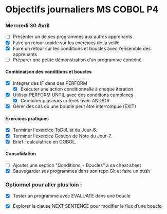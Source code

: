 # Objectifs journaliers MS COBOL P4

### Mercredi 30 Avril


- [ ] Présenter un de ses programmes aux autres apprenants
- [x] Faire un retour rapide sur les exercices de la veille
- [x] Faire un retour sur les conditions et boucles avec l'ensemble des apprenants
- [ ] Préparer une petite démonstration d’un programme combiné

#### Combinaison des conditions et boucles

- [x] Intégrer des IF dans des PERFORM
  - [x] Exécuter une action conditionnelle à chaque itération
- [x] Utiliser PERFORM UNTIL avec des conditions complexes
  - [x] Combiner plusieurs critères avec AND/OR
- [x] Gérer des cas où une boucle peut être interrompue (EXIT)

#### Exercices pratiques

- [x] Terminer l'exercice ToDoList du Jour-6.
- [x] Terminer l'exercice Gestion de Note du Jour-7.
- [x] Brief : calculatrice en COBOL.

#### Consolidation

- [ ] Ajouter une section "Conditions + Boucles" à sa cheat sheet
- [x] Sauvegarder ses programmes dans son repo Git et faire un push

### Optionnel pour aller plus loin :

- [x] Tester un programme avec EVALUATE dans une boucle
- [x] Explorer la clause NEXT SENTENCE pour modifier le flux d’une boucle

